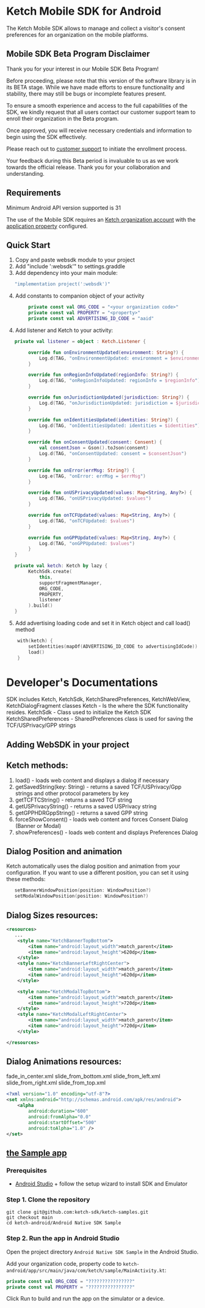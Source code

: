 # Ketch Mobile SDK for Android

The Ketch Mobile SDK allows to manage and collect a visitor's consent preferences for an organization on the mobile platforms.

## Mobile SDK Beta Program Disclaimer

Thank you for your interest in our Mobile SDK Beta Program!

Before proceeding, please note that this version of the software library is in its
BETA stage. While we have made efforts to ensure functionality and stability,
there may still be bugs or incomplete features present.

To ensure a smooth experience and access to the full capabilities of the SDK,
we kindly request that all users contact our customer support team
to enroll their organization in the Beta program.

Once approved, you will receive necessary credentials and information to begin
using the SDK effectively.

Please reach out to [customer support](mailto:support@ketch.com) to initiate the enrollment process.

Your feedback during this Beta period is invaluable to us as we work towards the official release.
Thank you for your collaboration and understanding.

## Requirements

Minimum Android API version supported is 31

The use of the Mobile SDK requires an [Ketch organization account](https://app.ketch.com/settings/organization)
with the [application property](https://app.ketch.com/deployment/applications)  configured.

## Quick Start

1. Copy and paste websdk module to your project
2. Add "include ':websdk'" to settings.graddle
3. Add dependency into your main module:
```kotlin
   "implementation project(':websdk')"
```
4. Add constants to companion object of your activity
```kotlin
        private const val ORG_CODE = "<your organization code>"
        private const val PROPERTY = "<property>"
        private const val ADVERTISING_ID_CODE = "aaid"
```
4. Add listener and Ketch to your activity:
```kotlin
   private val listener = object : Ketch.Listener {

        override fun onEnvironmentUpdated(environment: String?) {
            Log.d(TAG, "onEnvironmentUpdated: environment = $environment")
        }

        override fun onRegionInfoUpdated(regionInfo: String?) {
            Log.d(TAG, "onRegionInfoUpdated: regionInfo = $regionInfo")
        }

        override fun onJurisdictionUpdated(jurisdiction: String?) {
            Log.d(TAG, "onJurisdictionUpdated: jurisdiction = $jurisdiction")
        }

        override fun onIdentitiesUpdated(identities: String?) {
            Log.d(TAG, "onIdentitiesUpdated: identities = $identities")
        }

        override fun onConsentUpdated(consent: Consent) {
            val consentJson = Gson().toJson(consent)
            Log.d(TAG, "onConsentUpdated: consent = $consentJson")
        }

        override fun onError(errMsg: String?) {
            Log.e(TAG, "onError: errMsg = $errMsg")
        }

        override fun onUSPrivacyUpdated(values: Map<String, Any?>) {
            Log.d(TAG, "onUSPrivacyUpdated: $values")
        }

        override fun onTCFUpdated(values: Map<String, Any?>) {
            Log.d(TAG, "onTCFUpdated: $values")
        }

        override fun onGPPUpdated(values: Map<String, Any?>) {
            Log.d(TAG, "onGPPUpdated: $values")
        }
   }

   private val ketch: Ketch by lazy {
        KetchSdk.create(
            this,
            supportFragmentManager,
            ORG_CODE,
            PROPERTY,
            listener
        ).build()
   }
```
5. Add advertising loading code and set it in Ketch object and call load() method
```kotlin
    with(ketch) {
        setIdentities(mapOf(ADVERTISING_ID_CODE to advertisingIdCode))
        load()
    }
```

# Developer's Documentations

SDK includes Ketch, KetchSdk, KetchSharedPreferences, KetchWebView, KetchDialogFragment classes 
Ketch - Is the where the SDK functionality resides. 
KetchSdk - Class used to initialize the Ketch SDK 
KetchSharedPreferences - SharedPreferences class is used for saving the TCF/USPrivacy/GPP strings

## Adding WebSDK in your project

## Ketch methods:
1. load() - loads web content and displays a dialog if necessary
1. getSavedString(key: String) - returns a saved TCF/USPrivacy/Gpp strings and other protocol parameters by key
2. getTCFTCString() - returns a saved TCF string
3. getUSPrivacyString() - returns a saved USPrivacy string
4. getGPPHDRGppString() - returns a saved GPP string
5. forceShowConsent() - loads web content and forces Consent Dialog (Banner or Modal) 
6. showPreferences() - loads web content and displays Preferences Dialog

## Dialog Position and animation
Ketch automatically uses the dialog position and animation from your configuration.
If you want to use a different position, you can set it using these methods:
```kotlin
   setBannerWindowPosition(position: WindowPosition?)
   setModalWindowPosition(position: WindowPosition?)
```

## Dialog Sizes resources:
```xml
<resources>
   ...
    <style name="KetchBannerTopBottom">
        <item name="android:layout_width">match_parent</item>
        <item name="android:layout_height">620dp</item>
    </style>
    <style name="KetchBannerLeftRightCenter">
        <item name="android:layout_width">match_parent</item>
        <item name="android:layout_height">620dp</item>
    </style>

    <style name="KetchModalTopBottom">
        <item name="android:layout_width">match_parent</item>
        <item name="android:layout_height">720dp</item>
    </style>
    <style name="KetchModalLeftRightCenter">
        <item name="android:layout_width">match_parent</item>
        <item name="android:layout_height">720dp</item>
    </style>

</resources>
```
## Dialog Animations resources:
fade_in_center.xml
slide_from_bottom.xml
slide_from_left.xml
slide_from_right.xml
slide_from_top.xml

```xml
<?xml version="1.0" encoding="utf-8"?>
<set xmlns:android="http://schemas.android.com/apk/res/android">
    <alpha
        android:duration="600"
        android:fromAlpha="0.0"
        android:startOffset="500"
        android:toAlpha="1.0" />
</set>
```

## [the Sample app](https://github.com/ketch-sdk/ketch-samples)

### Prerequisites
- [Android Studio](https://developer.android.com/studio) + follow the setup wizard to install SDK and Emulator

### Step 1. Clone the repository

```
git clone git@github.com:ketch-sdk/ketch-samples.git
git checkout main
cd ketch-android/Android Native SDK Sample
```

### Step 2. Run the app in Android Studio

Open the project directory `Android Native SDK Sample` in the Android Studio.

Add your organization code, property code to
`ketch-android/app/src/main/java/com/ketch/sample/MainActivity.kt`:

```kotlin
private const val ORG_CODE = "????????????????"
private const val PROPERTY = "????????????????"
```

Click Run to build and run the app on the simulator or a device.
